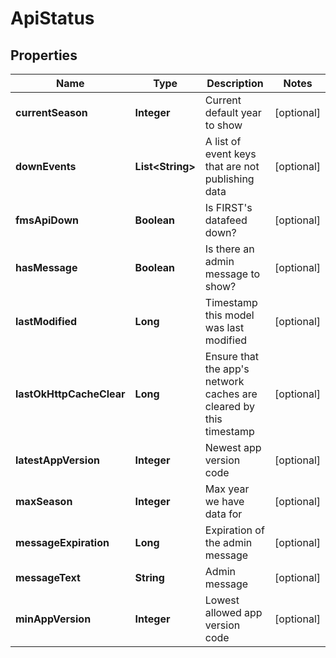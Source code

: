 
# ApiStatus

## Properties
Name | Type | Description | Notes
------------ | ------------- | ------------- | -------------
**currentSeason** | **Integer** | Current default year to show |  [optional]
**downEvents** | **List&lt;String&gt;** | A list of event keys that are not publishing data |  [optional]
**fmsApiDown** | **Boolean** | Is FIRST&#39;s datafeed down? |  [optional]
**hasMessage** | **Boolean** | Is there an admin message to show? |  [optional]
**lastModified** | **Long** | Timestamp this model was last modified |  [optional]
**lastOkHttpCacheClear** | **Long** | Ensure that the app&#39;s network caches are cleared by this timestamp |  [optional]
**latestAppVersion** | **Integer** | Newest app version code |  [optional]
**maxSeason** | **Integer** | Max year we have data for |  [optional]
**messageExpiration** | **Long** | Expiration of the admin message |  [optional]
**messageText** | **String** | Admin message |  [optional]
**minAppVersion** | **Integer** | Lowest allowed app version code |  [optional]



